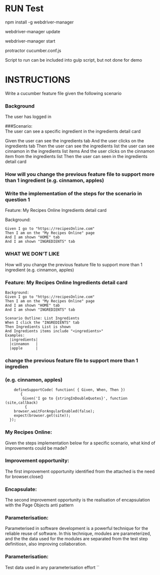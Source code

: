 # RUN Test
npm install -g webdriver-manager

webdriver-manager update

webdriver-manager start

protractor cucumber.conf.js 

Script to run can be included into gulp script, but not done for demo

# INSTRUCTIONS
Write a cucumber feature file given the following scenario

### Background
The user has logged in

###Scenario:       
    The user can see a specific ingredient in the ingredients detail card

Given the user can see the ingredients tab
And the user clicks on the ingredients tab
Then the user can see the ingredients list
the user can see cinnamon in the ingredients list items And the user clicks on the cinnamon item from the ingredients list Then the user can seen in the ingredients detail card

### How will you change the previous feature file to support more than 1 ingredient (e.g. cinnamon, apples)

### Write the implementation of the steps for the scenario in question 1

Feature: My Recipes Online Ingredients detail card
  
  Background:

    Given I go to "https://recipesOnline.com"
    Then I am on the "My Recipes Online" page
    And I am shown "HOME" tab
    And I am shown "INGREDIENTS" tab
 
### WHAT WE DON'T LIKE
How will you change the previous feature file to support more than 1 ingredient (e.g. cinnamon, apples)

### Feature: My Recipes Online Ingredients detail card
    
    Background:
    Given I go to "https://recipesOnline.com"
    Then I am on the "My Recipes Online" page
    And I am shown "HOME" tab
    And I am shown "INGREDIENTS" tab
    
    Scenario Outline: List Ingredients
    When I click the "INGREDIENTS" tab
    Then Ingredients List is shown
    And Ingredients items include "<ingredients>"
    Examples:
      |ingredients|
      |cinnamon   |
      |apple      |


### change the previous feature file to support more than 1 ingredien
### (e.g. cinnamon, apples)
````
    defineSupportCode( function( { Given, When, Then }) 
       {
        Given('I go to {stringInDoubleQuotes}', function (site,callback)      
         {
    browser.waitForAngularEnabled(false);
    expect(browser.get(site));
  });
  ````
### My Recipes Online:
Given the steps implementation below for a specific scenario, what
kind of improvements could be made?

### Improvement opportunity:
The first improvement opportunity identified from the attached is the
need for browser.close()

### Encapsulate:
The second improvement opportunity is the realisation of encapsulation
with the Page Objects anti pattern

### Parameterisation:
Parameterised in software development is a powerful technique for the reliable reuse of software. In this technique, modules are parameterized, and the the data used for the modules are separated
from the test step definitiosn, also improving collaboration. 

### Parameterisation:
Test data used in any parameterisation effort 
``

